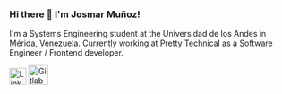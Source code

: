 ### Hi there 👋 I'm Josmar Muñoz!

I'm a Systems Engineering student at the Universidad de los Andes in Mérida, Venezuela. Currently working at [Pretty Technical](https://prettytechnical.io/ "Pretty Technical") as a Software Engineer / Frontend developer.

[<img src="https://image.flaticon.com/icons/png/512/61/61109.png" width="30" alt="LinkedIn" />](https://www.linkedin.com/in/josmarmunoz/) [<img src="https://encrypted-tbn0.gstatic.com/images?q=tbn:ANd9GcQUNlhyzv2jzrtthoY8x4VCT3ugE2tVAmD8wOV7lQGMRA&s" width="35" alt="Gitlab" />](https://gitlab.com/Josmaralejandro/)
